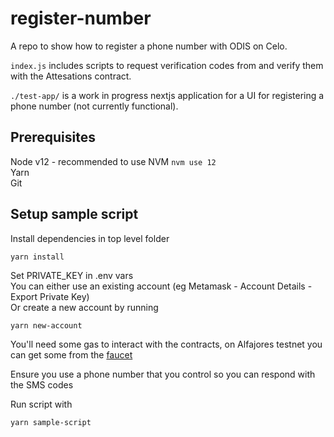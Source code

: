# register-number

A repo to show how to register a phone number with ODIS on Celo.

`index.js` includes scripts to request verification codes from and verify them with the Attesations contract.

`./test-app/` is a work in progress nextjs application for a UI for registering a phone number (not currently functional).

## Prerequisites

Node v12 - recommended to use NVM `nvm use 12`  
Yarn  
Git  

## Setup sample script

Install dependencies in top level folder
```
yarn install
```

Set PRIVATE_KEY in .env vars  
You can either use an existing account (eg Metamask - Account Details - Export Private Key)  
Or create a new account by running 
```
yarn new-account
```

You'll need some gas to interact with the contracts, on Alfajores testnet you can get some from the [faucet](https://celo.org/developers/faucet)

Ensure you use a phone number that you control so you can respond with the SMS codes

Run script with
```
yarn sample-script
```

